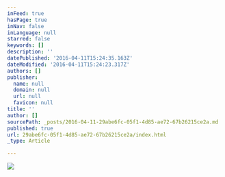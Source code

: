 ```yaml
---
inFeed: true
hasPage: true
inNav: false
inLanguage: null
starred: false
keywords: []
description: ''
datePublished: '2016-04-11T15:24:35.163Z'
dateModified: '2016-04-11T15:24:23.317Z'
authors: []
publisher:
  name: null
  domain: null
  url: null
  favicon: null
title: ''
author: []
sourcePath: _posts/2016-04-11-29abe6fc-05f1-4d85-ae72-67b26215ce2a.md
published: true
url: 29abe6fc-05f1-4d85-ae72-67b26215ce2a/index.html
_type: Article

---
```

![](https://the-grid-user-content.s3-us-west-2.amazonaws.com/525f9285-b747-429f-afa4-eee60d28ee0e.jpg)